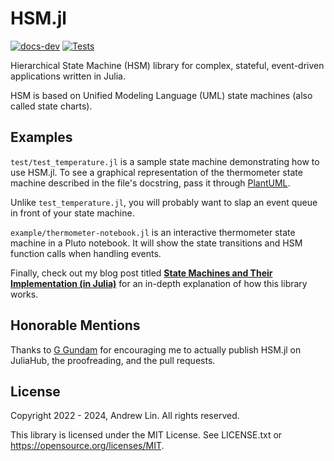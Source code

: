 # HSM.jl

[![docs-dev](https://img.shields.io/badge/docs-dev-blue.svg)](https://andrewwashere.github.io/HSM.jl/dev)
[![Tests](https://github.com/AndrewWasHere/HSM.jl/actions/workflows/tests.yml/badge.svg)](https://github.com/AndrewWasHere/HSM.jl/actions/workflows/tests.yml)

Hierarchical State Machine (HSM) library for complex, stateful, event-driven 
applications written in Julia.

HSM is based on Unified Modeling Language (UML) state machines (also called
state charts).

## Examples

`test/test_temperature.jl` is a sample state machine demonstrating how to use
HSM.jl. To see a graphical representation of the thermometer state machine
described in the file's docstring, pass it through [PlantUML](https://plantuml.com).

Unlike `test_temperature.jl`, you will probably want to slap an event queue in 
front of your state machine.

`example/thermometer-notebook.jl` is an interactive thermometer state machine in
a Pluto notebook. It will show the state transitions and HSM function calls when
handling events.

Finally, check out my blog post titled 
**[State Machines and Their Implementation (in Julia)](https://andrewwashere.github.io/2022/05/21/state-machines.html)**
for an in-depth explanation of how this library works.

## Honorable Mentions

Thanks to [G Gundam](https://github.com/g-gundam) for encouraging me to 
actually publish HSM.jl on JuliaHub, the proofreading, and the pull
requests.

## License

Copyright 2022 - 2024, Andrew Lin. All rights reserved.

This library is licensed under the MIT License. See LICENSE.txt or
https://opensource.org/licenses/MIT.
